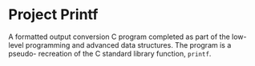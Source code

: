 # Project Printf

A formatted output conversion C program completed as part of the low-level programming and advanced data structures. The program is a pseudo- recreation of the C standard library function, `printf`.
